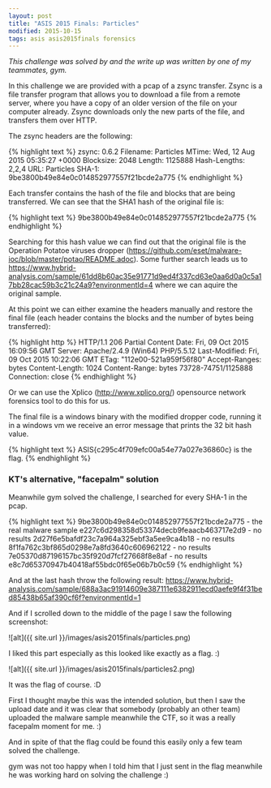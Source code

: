 ```yaml
---
layout: post
title: "ASIS 2015 Finals: Particles"
modified: 2015-10-15
tags: asis asis2015finals forensics
---
```


*This challenge was solved by and the write up was written by one of my teammates, gym.*

In this challenge we are provided with a pcap of a zsync transfer. Zsync is a file transfer program that allows you to download a file from a remote server, where you have a copy of an older version of the file on your computer already. Zsync downloads only the new parts of the file, and transfers them over HTTP. 

The zsync headers are the following:

{% highlight text %}
zsync: 0.6.2
Filename: Particles
MTime: Wed, 12 Aug 2015 05:35:27 +0000
Blocksize: 2048
Length: 1125888
Hash-Lengths: 2,2,4
URL: Particles
SHA-1: 9be3800b49e84e0c014852977557f21bcde2a775
{% endhighlight %}

Each transfer contains the hash of the file and blocks that are being transferred. We can see that the SHA1 hash of the original file is:

{% highlight text %}
9be3800b49e84e0c014852977557f21bcde2a775
{% endhighlight %}

Searching for this hash value we can find out that the original file is the Operation Potatoe viruses dropper (<https://github.com/eset/malware-ioc/blob/master/potao/README.adoc>). Some further search leads us to <https://www.hybrid-analysis.com/sample/61dd8b60ac35e91771d9ed4f337cd63e0aa6d0a0c5a17bb28cac59b3c21c24a9?environmentId=4> where we can aquire the original sample.

At this point we can either examine the headers manually and restore the final file (each header contains the blocks and the number of bytes being transferred):

{% highlight http %}
HTTP/1.1 206 Partial Content
Date: Fri, 09 Oct 2015 16:09:56 GMT
Server: Apache/2.4.9 (Win64) PHP/5.5.12
Last-Modified: Fri, 09 Oct 2015 10:22:06 GMT
ETag: "112e00-521a959f56f80"
Accept-Ranges: bytes
Content-Length: 1024
Content-Range: bytes 73728-74751/1125888
Connection: close
{% endhighlight %}

Or we can use the Xplico (<http://www.xplico.org/>) opensource network forensics tool to do this for us.

The final file is a windows binary with the modified dropper code, running it in a windows vm we receive an error message that prints the 32 bit hash value.

{% highlight text %}
ASIS{c295c4f709efc00a54e77a027e36860c} is the flag.
{% endhighlight %}

### KT's alternative, "facepalm" solution

Meanwhile gym solved the challenge, I searched for every SHA-1 in the pcap.

{% highlight text %}
9be3800b49e84e0c014852977557f21bcde2a775 - the real malware sample
e227c6d298358d53374decb9feaacb463717e2d9 - no results
2d27f6e5bafdf23c7a964a325ebf3a5ee9ca4b18 - no results
8f1fa762c3bf865d0298e7a8fd3640c606962122 - no results
7e05370d87196157bc35f920d7fcf27668f8e8af - no results
e8c7d65370947b40418af55bdc0f65e06b7b0c59
{% endhighlight %}

And at the last hash throw the following result: <https://www.hybrid-analysis.com/sample/688a3ac91914609e387111e6382911ecd0aefe9f4f31bed85438b65af390cf6f?environmentId=1>

And if I scrolled down to the middle of the page I saw the following screenshot:

![alt]({{ site.url }}/images/asis2015finals/particles.png) 

I liked this part especially as this looked like exactly as a flag. :)

![alt]({{ site.url }}/images/asis2015finals/particles2.png) 

It was the flag of course. :D

First I thought maybe this was the intended solution, but then I saw the upload date and it was clear that somebody (probably an other team) uploaded the malware sample meanwhile the CTF, so it was a really facepalm moment for me. :)

And in spite of that the flag could be found this easily only a few team solved the challenge.

gym was not too happy when I told him that I just sent in the flag meanwhile he was working hard on solving the challenge :)